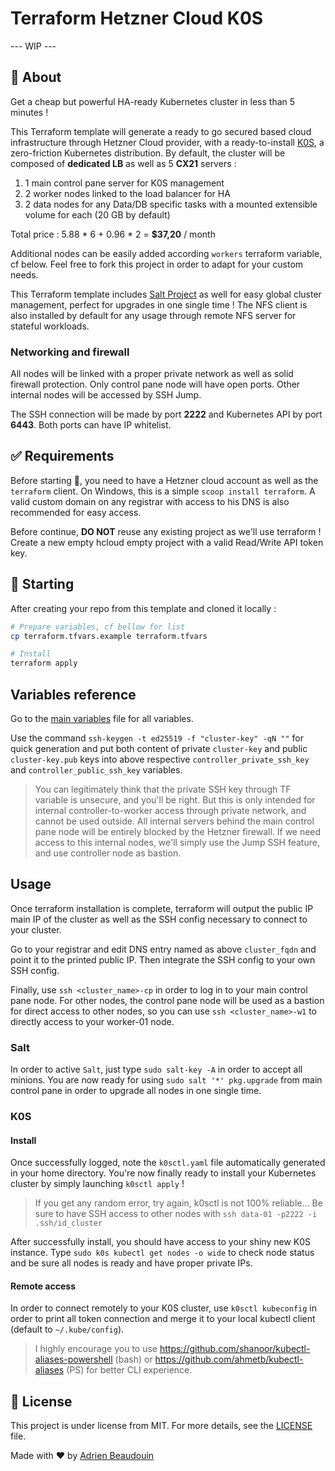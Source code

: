 # Terraform Hetzner Cloud K0S

--- WIP ---

## :dart: About ##

Get a cheap but powerful HA-ready Kubernetes cluster in less than 5 minutes !

This Terraform template will generate a ready to go secured based cloud infrastructure through Hetzner Cloud provider, with a ready-to-install [K0S](https://k0sproject.io/), a zero-friction Kubernetes distribution. By default, the cluster will be composed of **dedicated LB** as well as 5 **CX21** servers :

1. 1 main control pane server for K0S management
2. 2 worker nodes linked to the load balancer for HA
3. 2 data nodes for any Data/DB specific tasks with a mounted extensible volume for each (20 GB by default)

Total price : 5.88 \* 6 + 0.96 \* 2 = **$37,20** / month

Additional nodes can be easily added according `workers` terraform variable, cf below. Feel free to fork this project in order to adapt for your custom needs.

This Terraform template includes [Salt Project](https://docs.saltproject.io) as well for easy global cluster management, perfect for upgrades in one single time ! The NFS client is also installed by default for any usage through remote NFS server for stateful workloads.

### Networking and firewall

All nodes will be linked with a proper private network as well as solid firewall protection. Only control pane node will have open ports. Other internal nodes will be accessed by SSH Jump.

The SSH connection will be made by port **2222** and Kubernetes API by port **6443**. Both ports can have IP whitelist.

## :white_check_mark: Requirements ##

Before starting :checkered_flag:, you need to have a Hetzner cloud account as well as the `terraform` client. On Windows, this is a simple `scoop install terraform`. A valid custom domain on any registrar with access to his DNS is also recommended for easy access.

Before continue, **DO NOT** reuse any existing project as we'll use terraform ! Create a new empty hcloud empty project with a valid Read/Write API token key.

## :checkered_flag: Starting ##

After creating your repo from this template and cloned it locally :

```bash
# Prepare variables, cf bellow for list
cp terraform.tfvars.example terraform.tfvars

# Install
terraform apply
```

## Variables reference

Go to the [main variables](vars.tf) file for all variables.

Use the command `ssh-keygen -t ed25519 -f "cluster-key" -qN ""` for quick generation and put both content of private `cluster-key` and public `cluster-key.pub` keys into above respective `controller_private_ssh_key` and `controller_public_ssh_key` variables.

> You can legitimately think that the private SSH key through TF variable is unsecure, and you'll be right. But this is only intended for internal controller-to-worker access through private network, and cannot be used outside. All internal servers behind the main control pane node will be entirely blocked by the Hetzner firewall. If we need access to this internal nodes, we'll simply use the Jump SSH feature, and use controller node as bastion.

## Usage

Once terraform installation is complete, terraform will output the public IP main IP of the cluster as well as the SSH config necessary to connect to your cluster.

Go to your registrar and edit DNS entry named as above `cluster_fqdn` and point it to the printed public IP. Then integrate the SSH config to your own SSH config.

Finally, use `ssh <cluster_name>-cp` in order to log in to your main control pane node. For other nodes, the control pane node will be used as a bastion for direct access to other nodes, so you can use `ssh <cluster_name>-w1` to directly access to your worker-01 node.

### Salt

In order to active `Salt`, just type `sudo salt-key -A` in order to accept all minions. You are now ready for using `sudo salt '*' pkg.upgrade` from main control pane in order to upgrade all nodes in one single time.

### K0S

#### Install

Once successfully logged, note the `k0sctl.yaml` file automatically generated in your home directory. You're now finally ready to install your Kubernetes cluster by simply launching `k0sctl apply` !

> If you get any random error, try again, k0sctl is not 100% reliable... Be sure to have SSH access to other nodes with `ssh data-01 -p2222 -i .ssh/id_cluster`

After successfully install, you should have access to your shiny new K0S instance. Type `sudo k0s kubectl get nodes -o wide` to check node status and be sure all nodes is ready and have proper private IPs.

#### Remote access

In order to connect remotely to your K0S cluster, use `k0sctl kubeconfig` in order to print all token connection and merge it to your local kubectl client (default to `~/.kube/config`).

> I highly encourage you to use <https://github.com/shanoor/kubectl-aliases-powershell> (bash) or <https://github.com/ahmetb/kubectl-aliases> (PS) for better CLI experience.

## :memo: License ##

This project is under license from MIT. For more details, see the [LICENSE](https://adr1enbe4udou1n.mit-license.org/) file.

Made with :heart: by <a href="https://github.com/adr1enbe4udou1n" target="_blank">Adrien Beaudouin</a>
